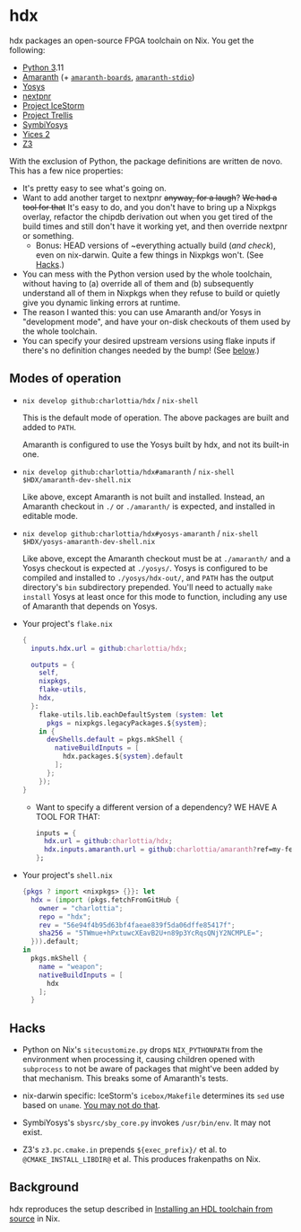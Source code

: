 # hdx 

hdx packages an open-source FPGA toolchain on Nix.  You get the following:

* [Python 3].11
* [Amaranth] (+ [`amaranth-boards`], [`amaranth-stdio`])
* [Yosys]
* [nextpnr]
* [Project IceStorm]
* [Project Trellis]
* [SymbiYosys]
* [Yices 2]
* [Z3]

With the exclusion of Python, the package definitions are written de novo.  This
has a few nice properties:

* It's pretty easy to see what's going on.
* Want to add another target to nextpnr ~~anyway, for a laugh~~?  ~~We had
  a tool for that~~ It's easy to do, and you don't have to bring up a Nixpkgs
  overlay, refactor the chipdb derivation out when you get tired of the build
  times and still don't have it working yet, and then override nextpnr or
  something.
  * Bonus: HEAD versions of ~everything actually build (*and check*), even on
    nix-darwin.  Quite a few things in Nixpkgs won't.  (See [Hacks](#hacks).)
* You can mess with the Python version used by the whole toolchain, without
  having to (a) override all of them and (b) subsequently understand all of them
  in Nixpkgs when they refuse to build or quietly give you dynamic linking
  errors at runtime.
* The reason I wanted this: you can use Amaranth and/or Yosys in "development
  mode", and have your on-disk checkouts of them used by the whole toolchain.
* You can specify your desired upstream versions using flake inputs if there's
  no definition changes needed by the bump! (See [below](#your-flake-nix).)

[Python 3]: https://www.python.org/
[Amaranth]: https://github.com/amaranth-lang/amaranth
[`amaranth-boards`]: https://github.com/amaranth-lang/amaranth-boards
[`amaranth-stdio`]: https://github.com/amaranth-lang/amaranth-stdio
[Yosys]: https://github.com/YosysHQ/yosys
[nextpnr]: https://github.com/YosysHQ/nextpnr
[Project IceStorm]: https://github.com/YosysHQ/icestorm
[Project Trellis]: https://github.com/YosysHQ/prjtrellis
[SymbiYosys]: https://github.com/YosysHQ/sby
[Yices 2]: https://github.com/SRI-CSL/yices2
[Z3]: https://github.com/Z3Prover/z3


## Modes of operation

* `nix develop github:charlottia/hdx` / `nix-shell`

  This is the default mode of operation.  The above packages are built and added
  to `PATH`.

  Amaranth is configured to use the Yosys built by hdx, and not its built-in
  one.

* `nix develop github:charlottia/hdx#amaranth` / `nix-shell $HDX/amaranth-dev-shell.nix`

  Like above, except Amaranth is not built and installed.  Instead, an Amaranth
  checkout in `./` or `./amaranth/` is expected, and installed in editable
  mode.

* `nix develop github:charlottia/hdx#yosys-amaranth` / `nix-shell $HDX/yosys-amaranth-dev-shell.nix`

  Like above, except the Amaranth checkout must be at `./amaranth/` and
  a Yosys checkout is expected at `./yosys/`.  Yosys is configured to
  be compiled and installed to `./yosys/hdx-out/`, and `PATH` has the output
  directory's `bin` subdirectory prepended.  You'll need to actually `make
  install` Yosys at least once for this mode to function, including any use of
  Amaranth that depends on Yosys.

* <a name="your-flake-nix" id="your-flake-nix"></a>Your project's `flake.nix`

  ```nix
  {
    inputs.hdx.url = github:charlottia/hdx;

    outputs = {
      self,
      nixpkgs,
      flake-utils,
      hdx,
    }:
      flake-utils.lib.eachDefaultSystem (system: let
        pkgs = nixpkgs.legacyPackages.${system};
      in {
        devShells.default = pkgs.mkShell {
          nativeBuildInputs = [
            hdx.packages.${system}.default
          ];
        };
      });
  }
  ```

  * Want to specify a different version of a dependency?  WE HAVE A TOOL FOR THAT:

    ```nix
    inputs = {
      hdx.url = github:charlottia/hdx;
      hdx.inputs.amaranth.url = github:charlottia/amaranth?ref=my-feature-branch;
    };
    ```

* Your project's `shell.nix`

  ```nix
  {pkgs ? import <nixpkgs> {}}: let
    hdx = (import (pkgs.fetchFromGitHub {
      owner = "charlottia";
      repo = "hdx";
      rev = "56e94f4b95d63bf4faeae839f5da06dffe85417f";
      sha256 = "5TWmue+hPxtuwcXEavB2U+n89p3YcRqsQNjY2NCMPLE=";
    })).default;
  in
    pkgs.mkShell {
      name = "weapon";
      nativeBuildInputs = [
        hdx
      ];
    }
  ```


## Hacks

* Python on Nix's `sitecustomize.py` drops `NIX_PYTHONPATH` from the
  environment when processing it, causing children opened with `subprocess` to
  not be aware of packages that might've been added by that mechanism.  This
  breaks some of Amaranth's tests.

* nix-darwin specific: IceStorm's `icebox/Makefile` determines its `sed` use
  based on `uname`.  [You may not do that].

  [You may not do that]: https://aperture.ink/@charlotte/110737824873379605

* SymbiYosys's `sbysrc/sby_core.py` invokes `/usr/bin/env`.  It may not
  exist.

* Z3's `z3.pc.cmake.in` prepends `${exec_prefix}/` et al. to
  `@CMAKE_INSTALL_LIBDIR@` et al.  This produces frakenpaths on Nix.


## Background

hdx reproduces the setup described in [Installing an HDL toolchain from source]
in Nix.

[Installing an HDL toolchain from source]: https://lottia.net/notes/0001-hdl-toolchain-source.html
